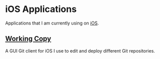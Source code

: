 # iOS Applications

Applications that I am currently using on [iOS](../ios/README.md).

## [Working Copy](https://workingcopyapp.com/)

A GUI Git client for iOS I use to edit and deploy different Git repositories.
